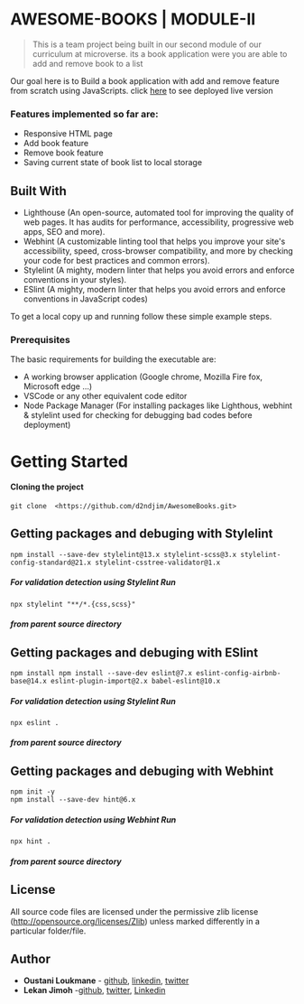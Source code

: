 # AWESOME-BOOKS | MODULE-II

> This is a team project being built in our second module of our curriculum at microverse. its a book application were you are able to add and remove book to a list

Our goal here is to Build a book application with add and remove feature from scratch using JavaScripts. click [here]() to see deployed live version

### Features implemented so far are:

- Responsive HTML page
- Add book feature
- Remove book feature
- Saving current state of book list to local storage

## Built With

- Lighthouse (An open-source, automated tool for improving the quality of web pages. It has audits for performance, accessibility, progressive web apps, SEO and more).
- Webhint (A customizable linting tool that helps you improve your site's accessibility, speed, cross-browser compatibility, and more by checking your code for best practices and common errors).
- Stylelint (A mighty, modern linter that helps you avoid errors and enforce conventions in your styles).
- ESlint (A mighty, modern linter that helps you avoid errors and enforce conventions in JavaScript codes)

To get a local copy up and running follow these simple example steps.

### Prerequisites

The basic requirements for building the executable are:

- A working browser application (Google chrome, Mozilla Fire fox, Microsoft edge ...)
- VSCode or any other equivalent code editor
- Node Package Manager (For installing packages like Lighthous, webhint & stylelint used for checking for debugging bad codes before deployment)

# Getting Started

#### Cloning the project

```
git clone  <https://github.com/d2ndjim/AwesomeBooks.git>
```

## Getting packages and debuging with Stylelint

```
npm install --save-dev stylelint@13.x stylelint-scss@3.x stylelint-config-standard@21.x stylelint-csstree-validator@1.x
```

##### For validation detection using Stylelint Run

```
npx stylelint "**/*.{css,scss}"
```

##### from parent source directory

## Getting packages and debuging with ESlint

```
npm install npm install --save-dev eslint@7.x eslint-config-airbnb-base@14.x eslint-plugin-import@2.x babel-eslint@10.x
```

##### For validation detection using Stylelint Run

```
npx eslint .
```

##### from parent source directory

## Getting packages and debuging with Webhint

```
npm init -y
npm install --save-dev hint@6.x
```

##### For validation detection using Webhint Run

```
npx hint .
```

##### from parent source directory

## License

All source code files are licensed under the permissive zlib license
(http://opensource.org/licenses/Zlib) unless marked differently in a particular folder/file.

## Author

- **Oustani Loukmane** - [github](https://github.com/L2oukmane), [linkedin](https://www.linkedin.com/in/loukmane-oustani-221668211/), [twitter](https://twitter.com/LoukmaneOustani)
- **Lekan Jimoh** -[github](https://github.com/d2ndjim), [twitter](https://twitter.com/d2ndjim_), [Linkedin](https://linkedin.com/in/lekanj)
